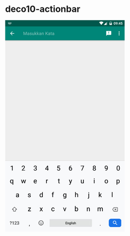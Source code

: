 # deco10-actionbar
![hasil](https://github.com/leon9reat/deco10-actionbar/blob/master/2019-12-05_09-45-29.jpg)
